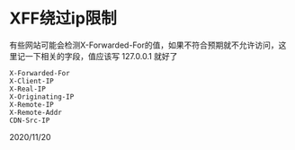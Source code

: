 # XFF绕过ip限制

有些网站可能会检测X-Forwarded-For的值，如果不符合预期就不允许访问，这里记一下相关的字段，值应该写 127.0.0.1 就好了  

```
X-Forwarded-For
X-Client-IP
X-Real-IP
X-Originating-IP
X-Remote-IP
X-Remote-Addr
CDN-Src-IP
```


2020/11/20  

